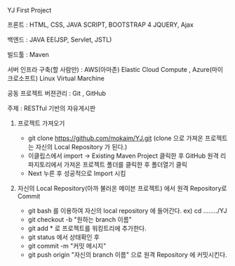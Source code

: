 
YJ First Project

프론트 : HTML, CSS, JAVA SCRIPT, BOOTSTRAP 4
         JQUERY, Ajax

백엔드 : JAVA EE(JSP, Servlet, JSTL)

빌드툴 : Maven

서버 인프라 구축(할 사람만) : AWS(아마존) Elastic Cloud Compute , Azure(마이크로소프트) Linux Virtual Marchine

공동 프로젝트 버젼관리 : Git , GitHub

주제 : RESTful 기반의 자유게시판



1. 프로젝트 가져오기



     - git clone https://github.com/mokaim/YJ.git (clone 으로 가져온 프로젝트는 자신의 Local Repository 가 된다.)
     - 이클립스에서 import -> Existing Maven Project 클릭한 후 GitHub 원격 리파지토리에서 가져온 프로젝트 폴더를 클릭한 후 폴더열기 클릭
     - Next 누른 후 성공적으로 Import 시킴 
  
  
  
  
2. 자신의 Local Repository(아까 불러온 메이븐 프로젝트) 에서 원격 Repository로 Commit

     - git bash 를 이용하여 자신의 local repository 에 들어간다. ex) cd ......../YJ
     - git checkout -b "원하는 branch 이름"
     - git add * 로 프로젝트를 워킹트리에 추가한다.
     - git status 에서 상태확인 후
     - git commit -m "커밋 메시지"
     - git push origin "자신의 branch 이름" 으로 원격 Repository 에 커밋시킨다.






